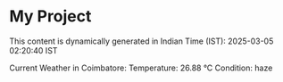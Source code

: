 # My Project

This content is dynamically generated in Indian Time (IST): 2025-03-05 02:20:40 IST


Current Weather in Coimbatore:
Temperature: 26.88 °C
Condition: haze
